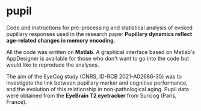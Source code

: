 # pupil
Code and instructions for pre-processing and statistical analysis of evoked pupillary responses used in the research paper **Pupillary dynamics reflect age-related changes in memory encoding**. 

All the code was written on **Matlab**. A graphical interface based on Matlab's AppDesigner is available for those who don't want to go into the code but would like to reproduce the analyses.

The aim of the EyeCog study (CNRS, ID-RCB 2021-A02686-35) was to investigate the link between pupillary marker and cognitive performance, and the evolution of this relationship in non-pathological aging. Pupil data were obtained from the **EyeBrain T2 eyetracker** from Suricog (Paris, France).




